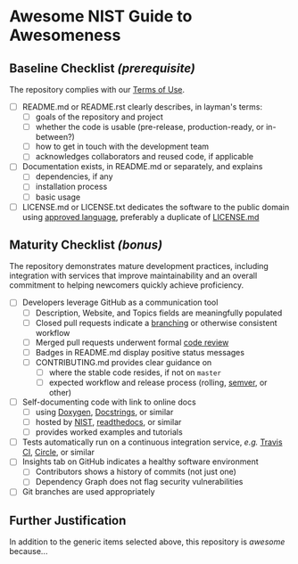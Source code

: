 # Awesome NIST Guide to Awesomeness

## Baseline Checklist *(prerequisite)*

The repository complies with our [Terms of Use][_ntos].

- [ ] README.md or README.rst clearly describes, in layman's terms:
  - [ ] goals of the repository and project
  - [ ] whether the code is usable (pre-release, production-ready, or in-between?)
  - [ ] how to get in touch with the development team
  - [ ] acknowledges collaborators and reused code, if applicable
- [ ] Documentation exists, in README.md or separately, and explains
  - [ ] dependencies, if any
  - [ ] installation process
  - [ ] basic usage
- [ ] LICENSE.md or LICENSE.txt dedicates the software to the public domain using
      [approved language][_dirl], preferably a duplicate of [LICENSE.md][_stdl]

## Maturity Checklist *(bonus)*

The repository demonstrates mature development practices, including
integration with services that improve maintainability and an overall
commitment to helping newcomers quickly achieve proficiency.

- [ ] Developers leverage GitHub as a communication tool
  - [ ] Description, Website, and Topics fields are meaningfully populated
  - [ ] Closed pull requests indicate a [branching][_brwf] or otherwise
        consistent workflow
  - [ ] Merged pull requests underwent formal [code review][_ghrv]
  - [ ] Badges in README.md display positive status messages
  - [ ] CONTRIBUTING.md provides clear guidance on
    - [ ] where the stable code resides, if not on `master`
    - [ ] expected workflow and release process (rolling, [semver][_smvr], or other)
- [ ] Self-documenting code with link to online docs
  - [ ] using [Doxygen][_doxy], [Docstrings][_docs], or similar
  - [ ] hosted by [NIST][_nstp], [readthedocs][_rtfd], or similar
  - [ ] provides worked examples and tutorials
- [ ] Tests automatically run on a continuous integration service,
      *e.g.* [Travis CI][_trvs], [Circle][_crcl], or similar
- [ ] Insights tab on GitHub indicates a healthy software environment
  - [ ] Contributors shows a history of commits (not just one)
  - [ ] Dependency Graph does not flag security vulnerabilities
- [ ] Git branches are used appropriately

## Further Justification

In addition to the generic items selected above, this repository is *awesome*
because...

<!--References-->
[_brwf]: https://git-scm.com/book/en/v2/Git-Branching-Branching-Workflows
[_crcl]: https://circleci.com
[_dirl]: https://www.nist.gov/director/licensing
[_docs]: https://www.python.org/dev/peps/pep-0257/
[_doxy]: https://www.stack.nl/~dimitri/doxygen
[_ghrv]: https://help.github.com/articles/about-pull-request-reviews/
[_nstp]: https://pages.nist.gov
[_ntos]: http://odiwiki.nist.gov/ODI/GitHubFAQ#Public_Repository_Guidelines
[_rtfd]: https://readthedocs.org
[_smvr]: https://semver.org
[_stdl]: https://github.com/usnistgov/awesome-nist/blob/master/LICENSE.md
[_trvs]: https://travis-ci.org
